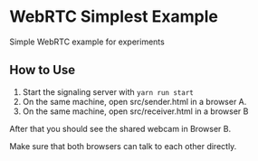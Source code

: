 # WebRTC Simplest Example

Simple WebRTC example for experiments

## How to Use

1. Start the signaling server with `yarn run start`
2. On the same machine, open src/sender.html in a browser A.
3. On the same machine, open src/receiver.html in a browser B

After that you should see the shared webcam in Browser B.

Make sure that both browsers can talk to each other directly.
